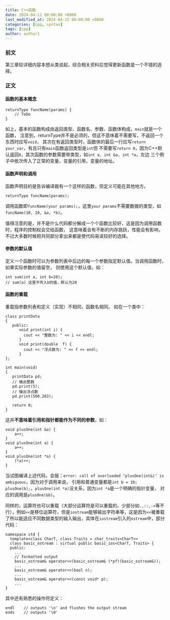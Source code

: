 ```yaml
---
title: C++函数
date: 2024-04-11 00:00:00 +0800
last_modified_at: 2024-04-15 00:00:00 +0800
categories: [cpp, syntax]
tags: [cpp]
author: author1
---
```


### 前文

第三章较详细内容本想从类说起，综合相关资料后觉得更新函数是一个不错的选择。

### 正文

#### 函数的基本概念

```
returnType funcName(params) {
    // ToDo
}
```

如上，基本的函数构成由返回类型、函数名、参数、函数体构成，`main`就是一个函数，
注意到，returnType并不是必须的，但这不意味着不需要写，不返回一个东西时应写`void`，
其次在有返回类型时，函数体的最后一行应写`return your_var`，有且只有`main`函数返回类型是`int`但
不需要写`return 0`，因为C++默认返回`0`，其次函数的参数需要带类型，如`int a, int &a, int *a`，左边
三个例子中依次传入了正常的变量，变量的引用，变量的地址。

#### 函数声明和调用

函数声明目的是告诉编译器有一个这样的函数，但定义可能在其他地方。
```
returnType funcName(params);

```

调用函数即`funcName(your params);`，这里`your params`不需要数据的类型，如`funcName(10, 20, &a, *b)`。

值得注意的是，并不是什么代码都分解成一个个函数比较好，这是因为调用函数时，程序的控制权会交给函数，
这意味着会有不断的内存跳跃，性能会有影响，不过大多数时候把共同部分拿出来都是使代码易读较好的选择。


#### 参数的默认值

定义一个函数时可以为参数列表中后边的每一个参数指定默认值。当调用函数时，如果实际参数的值留空，
则使用这个默认值，如：
```
int sum(int a, int b=20);
// sum(a) 这里不传入b的值，默认为20
```

#### 函数的重载

重载指参数列表和定义（实现）不相同，函数名相同。
如在一个类中：
```
class printData
{
   public:
      void print(int i) {
        cout << "整数为: " << i << endl;
      }
      void print(double  f) {
        cout << "浮点数为: " << f << endl;
      }
};
 
int main(void)
{
   printData pd;
   // 输出整数
   pd.print(5);
   // 输出浮点数
   pd.print(500.263);
 
   return 0;
}
```

这并**不意味着引用和指针都能作为不同的参数**，如：
```
void plusOne(int &a) {
    a++;
}
void plusOne(int a) {
    a++;
}
void plusOne(int *a) {
    (*a)++;
}
```

当试图编译上述代码，会报：`error: call of overloaded ‘plusOne(int&)’ is ambiguous`，因为对于调用来说，
引用和普通变量都是`int b = 10; plusOne(b);`，`plusOne(int *a)`没关系，因为`int *a`是一个明确的指针变量，
对应的调用是`plusOne(&b)`。

同样的，运算符也可以重载（大部分运算符是可以重载的，少部分如`.,::,->`等不行），例如`<<`是移位运算符，但是`iostream`能够输出字符串等，这是因为`<<`被重载了所以能适应不同数据类型的输入输出，具体在`iostream`引入的`ostream`中，部分代码：
```
namespace std {
  template<class CharT, class Traits = char_traits<CharT>>
  class basic_ostream : virtual public basic_ios<CharT, Traits> {
  public:
	...
    // formatted output
    basic_ostream& operator<<(basic_ostream& (*pf)(basic_ostream&));
	...
    basic_ostream& operator<<(bool n);
	...
	basic_ostream& operator<<(const void* p);
	...
}
```

其中还有熟悉的操作符定义：
```
endl	// outputs '\n' and flushes the output stream
ends	// outputs '\0'
```
